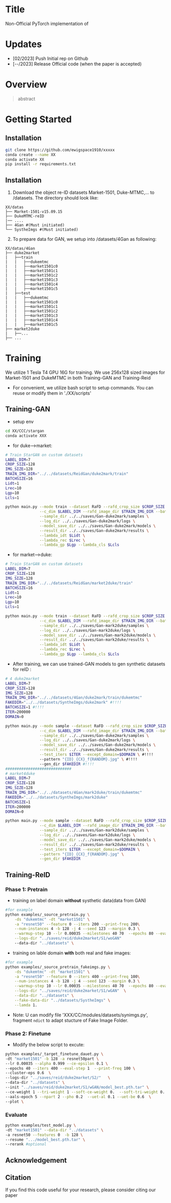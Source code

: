 # Title

Non-Official PyTorch implementation of []()

# Updates
*   [02/2023] Push Initial rep on Github
*   [--/2023] Release Official code (when the paper is accepted)

# Overview

> abstract

# Getting Started

## Installation
```bash
git clone https://github.com/ewigspace1910/xxxxx
conda create --name XX
conda activate XX
pip install -r requirements.txt
```

## Installation
1. Download the object re-ID datasets Market-1501, Duke-MTMC,... to /datasets. The directory should look like:

```
XX/datas
├── Market-1501-v15.09.15
├── DukeMTMC-reID
|── ....
├── 4Gan #(Must initiated)
└── SystheImgs #(Must initiated)
```

2. To prepare data for GAN, we setup into /datasets/4Gan as following:

```
XX/datas/4Gan
├── duke2market
|   ├──train
|   |   ├──dukemtmc
|   |   ├──market1501c0
|   |   ├──market1501c1
|   |   ├──market1501c2
|   |   ├──market1501c3
|   |   ├──market1501c4
|   |   ├──market1501c5
|   ├──test
|   |   ├──dukemtmc
|   |   ├──market1501c0
|   |   ├──market1501c1
|   |   ├──market1501c2
|   |   ├──market1501c3
|   |   ├──market1501c4
|   |   ├──market1501c5
├── market2duke
|   ├──...
├── ...
```

# Training
We utilize 1 Tesla T4 GPU 16G for training. 
We use 256x128 sized images for Market-1501 and DukeMTMC in both Training-GAN and Training-Reid

- For convenient, we utilize bash script to setup commands. You can reuse or modify them in './XX/scripts'

## Training-GAN
- setup env
```bash
cd XX/CCC/stargan
conda activate XXX
```

- for duke-->market:
```bash
# Train StarGAN on custom datasets
LABEL_DIM=7
CROP_SIZE=128
IMG_SIZE=128
TRAIN_IMG_DIR="../../datasets/ReidGan/duke2mark/train"
BATCHSIZE=16
Lidt=1
Lrec=10
Lgp=10
Lcls=1

python main.py --mode train --dataset RaFD --rafd_crop_size $CROP_SIZE --image_size $IMG_SIZE \
               --c_dim $LABEL_DIM --rafd_image_dir $TRAIN_IMG_DIR --batch_size $BATCHSIZE\
               --sample_dir ../../saves/Gan-duke2mark/samples \
               --log_dir ../../saves/Gan-duke2mark/logs \
               --model_save_dir ../../saves/Gan-duke2mark/models \
               --result_dir ../../saves/Gan-duke2mark/results \
               --lambda_idt $Lidt \
               --lambda_rec $Lrec \
               --lambda_gp $Lgp --lambda_cls $Lcls
```

- for market-->duke:
```bash
# Train StarGAN on custom datasets
LABEL_DIM=7
CROP_SIZE=128
IMG_SIZE=128
TRAIN_IMG_DIR="../../datasets/ReidGan/market2duke/train"
BATCHSIZE=16
Lidt=1
Lrec=10
Lgp=10
Lcls=1

python main.py --mode train --dataset RaFD --rafd_crop_size $CROP_SIZE --image_size $IMG_SIZE \
               --c_dim $LABEL_DIM --rafd_image_dir $TRAIN_IMG_DIR --batch_size $BATCHSIZE\
               --sample_dir ../../saves/Gan-mark2duke/samples \
               --log_dir ../../saves/Gan-mark2duke/logs \
               --model_save_dir ../../saves/Gan-mark2duke/models \
               --result_dir ../../saves/Gan-mark2duke/results \
               --lambda_idt $Lidt \
               --lambda_rec $Lrec \
               --lambda_gp $Lgp --lambda_cls $Lcls
```

- After training, we can use trained-GAN models to gen synthetic datasets for reID :

```bash
# 4 duke2market
LABEL_DIM=7
CROP_SIZE=128
IMG_SIZE=128
TRAIN_IMG_DIR="../../datasets/4Gan/duke2mark/train/dukemtmc"
FAKEDIR="../../datasets/SyntheImgs/duke2mark" #!!!!
BATCHSIZE=1 #!!!!
ITER=200000
DOMAIN=0

python main.py --mode sample --dataset RaFD --rafd_crop_size $CROP_SIZE --image_size $IMG_SIZE \
               --c_dim $LABEL_DIM --rafd_image_dir $TRAIN_IMG_DIR --batch_size $BATCHSIZE\
               --sample_dir ../../saves/Gan-duke2mark/samples \
               --log_dir ../../saves/Gan-duke2mark/logs \
               --model_save_dir ../../saves/Gan-duke2mark/models \
               --result_dir ../../saves/Gan-duke2mark/results \
               --test_iters $ITER --except_domain=$DOMAIN \ #!!!!
               --pattern "{ID}_{CX}_f{RANDOM}.jpg" \ #!!!!
               --gen_dir $FAKEDIR #!!!!
#############################
# market4duke
LABEL_DIM=7
CROP_SIZE=128
IMG_SIZE=128
TRAIN_IMG_DIR="../../datasets/4Gan/mark2duke/train/dukemtmc"
FAKEDIR="../../datasets/SyntheImgs/mark2duke"
BATCHSIZE=1
ITER=200000
DOMAIN=0

python main.py --mode sample --dataset RaFD --rafd_crop_size $CROP_SIZE --image_size $IMG_SIZE \
               --c_dim $LABEL_DIM --rafd_image_dir $TRAIN_IMG_DIR --batch_size $BATCHSIZE\
               --sample_dir ../../saves/Gan-mark2duke/samples \
               --log_dir ../../saves/Gan-mark2duke/logs \
               --model_save_dir ../../saves/Gan-mark2duke/models \
               --result_dir ../../saves/Gan-mark2duke/results \
               --test_iters $ITER --except_domain=$DOMAIN \
               --pattern "{ID}_{CX}_f{RANDOM}.jpg" \
               --gen_dir $FAKEDIR

```

## Training-ReID

### Phase 1: Pretrain
- training on label domain **without** systhetic data(data from GAN)

```bash
#for example
python examples/_source_pretrain.py \
    -ds "dukemtmc" -dt "market1501" \
    -a "resnet50" --feature 0 --iters 200 --print-freq 200\
	--num-instances 4 -b 128 -j 4 --seed 123 --margin 0.3 \
    --warmup-step 10 --lr 0.00035 --milestones 40 70  --epochs 80 --eval-step 1 \
	--logs-dir "../saves/reid/duke2market/S1/woGAN"
    --data-dir "../datasets" \
```


- training on lable domain **with** both real and fake images:
```bash
#for example
python examples/_source_pretrain_fakeimgs.py \
    -ds "dukemtmc" -dt "market1501" \
    -a "resnet50" --feature 0 --iters 400 --print-freq 100\
	--num-instances 4 -b 128 -j 4 --seed 123 --margin 0.3 \
    --warmup-step 10 --lr 0.00035 --milestones 40 70  --epochs 80 --eval-step 1 \
	--logs-dir "../saves/reid/duke2market/S1/wGAN"  \
    --data-dir "../datasets" \
    --fake-data-dir "../datasets/SystheImgs" \
    --lamda 1.
```

* Note: U can modify file 'XXX/CC/modules/datasets/synimgs.py', fragment `ndict` to adapt stucture of Fake Image Folder.

### Phase 2: Finetune
- Modify the below script to excute:
```bash
python examples/_target_finetune_dauet.py \
-dt "market1501" -b 128 -a resnet50part \
--lr 0.00035 --alpha 0.999 --ce-epsilon 0.1 \
--epochs 40 --iters 400 --eval-step 1  --print-freq 100 \
--cluster-eps 0.6  \
--logs-dir "../saves/reid/duke2market/S2/"   \
--data-dir "../datasets" \
--init "../saves/reid/duke2market/S1/wGAN/model_best.pth.tar" \
--ce-weight 1 --tri-weight 1 --soft-ce-weight 0.  --soft-tri-weight 0. \
--aals-epoch 5 --npart 2 --pho 0.2  --uet-al 0.1 --uet-be 0.6  \
--plot \
```

### Evaluate
```bash
python examples/test_model.py \
-dt "market1501" --data-dir "../datasets" \
-a resnet50 --features 0  -b 128 \
--resume ".../model_best.pth.tar" \
--rerank #optional
```

## Acknowledgement


## Citation
If you find this code useful for your research, please consider citing our paper
````BibTex

````


